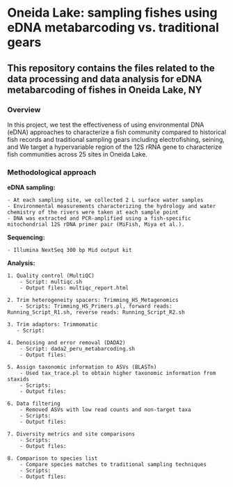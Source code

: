 # Oneida Lake: sampling fishes using eDNA metabarcoding vs. traditional gears

## This repository contains the files related to the data processing and data analysis for eDNA metabarcoding of fishes in Oneida Lake, NY

### Overview

In this project, we test the effectiveness of using environmental DNA (eDNA) approaches to characterize a fish community compared to historical fish records and traditional sampling gears including electrofishing, seining, and  We target a hypervariable region of the 12S rRNA gene to characterize fish communities across 25 sites in Oneida Lake.

### Methodological approach

**eDNA sampling:**

    - At each sampling site, we collected 2 L surface water samples
    - Environmental measurements characterizing the hydrology and water chemistry of the rivers were taken at each sample point
    - DNA was extracted and PCR-amplified using a fish-specific mitochondrial 12S rDNA primer pair (MiFish, Miya et al.).

**Sequencing:**

    - Illumina NextSeq 300 bp Mid output kit

**Analysis:**

    1. Quality control (MultiQC)
        - Script: multiqc.sh
        - Output files: multiqc_report.html

    2. Trim heterogeneity spacers: Trimming_HS_Metagenomics
        - Scripts: Trimming_HS_Primers.pl, forward reads: Running_Script_R1.sh, reverse reads: Running_Script_R2.sh

    3. Trim adaptors: Trimmomatic
       - Script: 
    
    4. Denoising and error removal (DADA2)
        - Script: dada2_peru_metabarcoding.sh
        - Output files:

    5. Assign taxonomic information to ASVs (BLASTn)
        - Used tax_trace.pl to obtain higher taxonomic information from staxids
        - Scripts:
        - Output files:

    6. Data filtering
        - Removed ASVs with low read counts and non-target taxa
        - Scripts:
        - Output files:

    7. Diversity metrics and site comparisons
        - Scripts:
        - Output files:

    8. Comparison to species list
        - Compare species matches to traditional sampling techniques
        - Scripts:
        - Output files:
